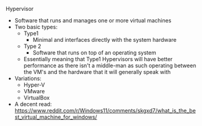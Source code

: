 Hypervisor
- Software that runs and manages one or more virtual machines
- Two basic types:
	- Type1
		- Minimal and interfaces directly with the system hardware
	- Type 2
		- Software that runs on top of an operating system
	- Essentially meaning that Type1 Hypervisors will have better performance as there isn't a middle-man as such operating between the VM's and the hardware that it will generally speak with
- Variations:
	- Hyper-V
	- VMware
	- VirtualBox
- A decent read:
	https://www.reddit.com/r/Windows11/comments/skgxd7/what_is_the_best_virtual_machine_for_windows/
